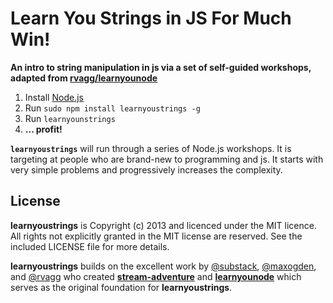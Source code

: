 # Learn You Strings in JS For Much Win!

**An intro to string manipulation in js via a set of self-guided workshops, adapted from [rvagg/learnyounode](https://github.com/rvagg/learnyounode/)**

  1. Install [Node.js](http://nodejs.org/)
  2. Run `sudo npm install learnyoustrings -g`
  3. Run `learnyounstrings`
  4. **... profit!**

<b><code>learnyoustrings</code></b> will run through a series of Node.js workshops. It is targeting at people who are brand-new to programming and js. It starts with very simple problems and progressively increases the complexity.

## License

**learnyoustrings** is Copyright (c) 2013  and licenced under the MIT licence. All rights not explicitly granted in the MIT license are reserved. See the included LICENSE file for more details.

**learnyoustrings** builds on the excellent work by [@substack](https://github.com/substack), [@maxogden](https://github.com/maxogden), and [@rvagg](https://twitter.com/rvagg) who created **[stream-adventure](https://github.com/substack/stream-adventure)** and **[learnyounode](https://github.com/rvagg/learnyounode/)** which serves as the original foundation for **learnyoustrings**.
